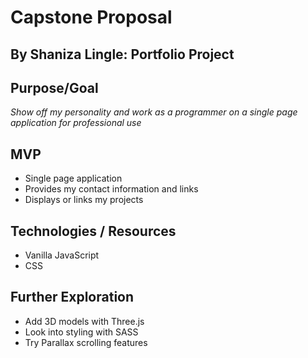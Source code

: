 # Capstone Proposal

## By Shaniza Lingle: Portfolio Project

## Purpose/Goal

_Show off my personality and work as a programmer on a single page application for professional use_

## MVP
* Single page application
* Provides my contact information and links
* Displays or links my projects

## Technologies / Resources

* Vanilla JavaScript
* CSS

## Further Exploration
* Add 3D models with Three.js
* Look into styling with SASS
* Try Parallax scrolling features


